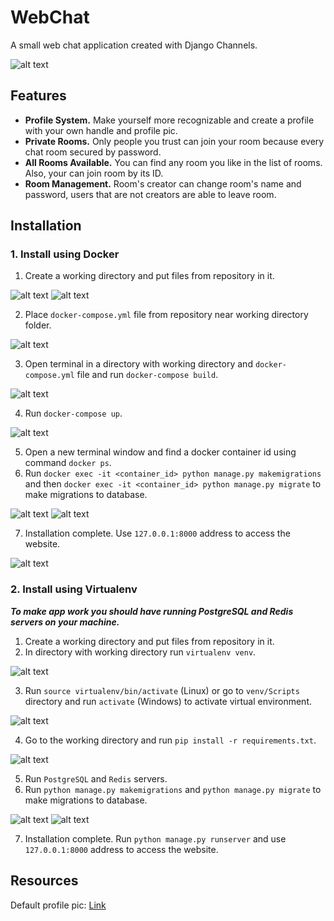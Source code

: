 # WebChat

A small web chat application created with Django Channels.

![alt text](https://github.com/zalexvic/python-django-chat/blob/main/readme_images/chat-room.png "Chat Room Image")

## Features

- **Profile System.** Make yourself more recognizable and create a profile with your own handle and profile pic.
- **Private Rooms.** Only people you trust can join your room because every chat room secured by password.
- **All Rooms Available.** You can find any room you like in the list of rooms. Also, your can join room by its ID.
- **Room Management.** Room's creator can change room's name and password, users that are not creators are able to leave room.

## Installation

### 1. Install using Docker

1. Create a working directory and put files from repository in it.
   
![alt text](https://github.com/zalexvic/python-django-chat/blob/main/readme_images/docker_1_1.jpg "Docker Install 1.1")
![alt text](https://github.com/zalexvic/python-django-chat/blob/main/readme_images/docker_1_2.jpg "Docker Install 1.2")

2. Place ```docker-compose.yml``` file from repository near working directory folder.
   
![alt text](https://github.com/zalexvic/python-django-chat/blob/main/readme_images/docker_2.jpg "Docker Install 2")

3. Open terminal in a directory with working directory and ```docker-compose.yml``` file and run ```docker-compose build```.
   
![alt text](https://github.com/zalexvic/python-django-chat/blob/main/readme_images/docker_3.jpg "Docker Install 3")

4. Run ```docker-compose up```.
   
![alt text](https://github.com/zalexvic/python-django-chat/blob/main/readme_images/docker_4.jpg "Docker Install 4")

5. Open a new terminal window and find a docker container id using command ```docker ps```.
6. Run ```docker exec -it <container_id> python manage.py makemigrations``` and then ```docker exec -it <container_id> python manage.py migrate``` to make migrations to database.
   
![alt text](https://github.com/zalexvic/python-django-chat/blob/main/readme_images/docker_6_1.jpg "Docker Install 6.1")
![alt text](https://github.com/zalexvic/python-django-chat/blob/main/readme_images/docker_6_2.jpg "Docker Install 6.2")

7. Installation complete. Use ```127.0.0.1:8000``` address to access the website.
   
![alt text](https://github.com/zalexvic/python-django-chat/blob/main/readme_images/docker_7.jpg "Docker Install 7")


### 2. Install using Virtualenv

***To make app work you should have running PostgreSQL and Redis servers on your machine.*** 

1. Create a working directory and put files from repository in it.
2. In directory with working directory run ```virtualenv venv```.
   
![alt text](https://github.com/zalexvic/python-django-chat/blob/main/readme_images/venv_2.jpg "Virtualenv Install 2")

3. Run ```source virtualenv/bin/activate``` (Linux) or go to ```venv/Scripts``` directory and run ```activate``` (Windows)  to activate virtual environment.
   
![alt text](https://github.com/zalexvic/python-django-chat/blob/main/readme_images/venv_3.jpg "Virtualenv Install 3")

4. Go to the working directory and run ```pip install -r requirements.txt```.
   
![alt text](https://github.com/zalexvic/python-django-chat/blob/main/readme_images/venv_4.jpg "Virtualenv Install 4")

5. Run ```PostgreSQL``` and ```Redis``` servers.
6. Run ```python manage.py makemigrations``` and ```python manage.py migrate``` to make migrations to database.
   
![alt text](https://github.com/zalexvic/python-django-chat/blob/main/readme_images/venv_6_1.jpg "Virtualenv Install 6.1")
![alt text](https://github.com/zalexvic/python-django-chat/blob/main/readme_images/venv_6_2.jpg "Virtualenv Install 6.2")

7. Installation complete. Run ```python manage.py runserver``` and use ```127.0.0.1:8000``` address to access the website.


## Resources
Default profile pic: [Link](https://www.pinterest.ru/pin/763289836843147055/)
